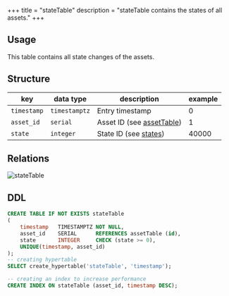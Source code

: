 +++
title = "stateTable"
description = "stateTable contains the states of all assets."
+++

## Usage

This table contains all state changes of the assets.

## Structure

| key         | data type     | description                                      | example |
|-------------|---------------|--------------------------------------------------|---------|
| `timestamp` | `timestamptz` | Entry timestamp                                  | 0       |
| `asset_id`  | `serial`      | Asset ID (see [assetTable](../assettable))       | 1       |
| `state`     | `integer`     | State ID (see [states](/docs/datamodel/states/)) | 40000   |


## Relations

![stateTable](/images/architecture/datamodel/database/statetable.png)

## DDL
```sql
CREATE TABLE IF NOT EXISTS stateTable
(
    timestamp   TIMESTAMPTZ NOT NULL,
    asset_id    SERIAL      REFERENCES assetTable (id),
    state       INTEGER     CHECK (state >= 0),
    UNIQUE(timestamp, asset_id)
);
-- creating hypertable
SELECT create_hypertable('stateTable', 'timestamp');

-- creating an index to increase performance
CREATE INDEX ON stateTable (asset_id, timestamp DESC);
```
